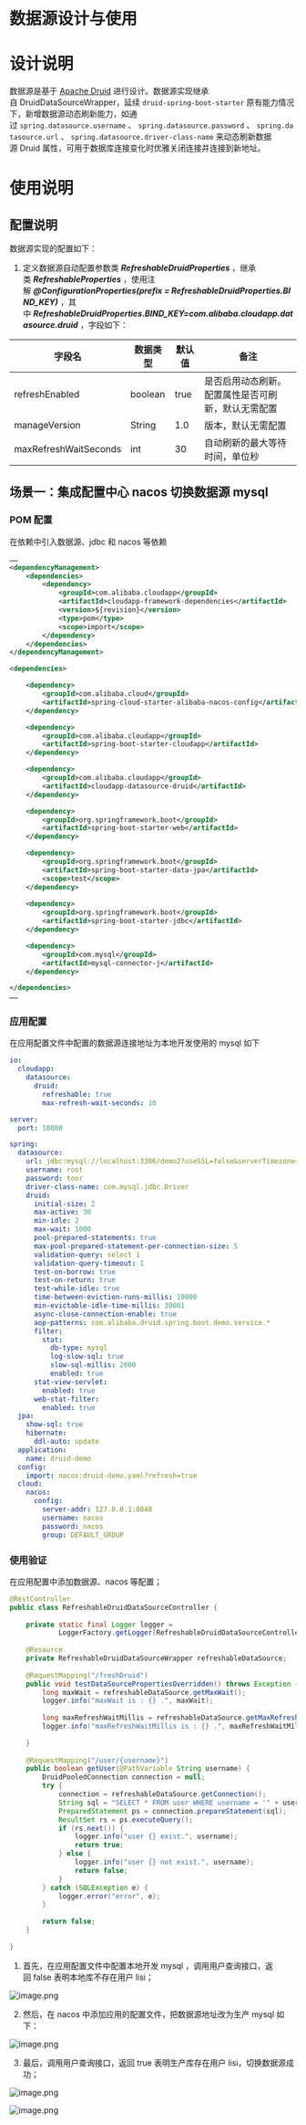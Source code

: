 # 数据源设计与使用


# 设计说明

数据源是基于 [Apache Druid](https://druid.apache.org/) 进行设计。数据源实现继承自 DruidDataSourceWrapper，延续 `druid-spring-boot-starter` 原有能力情况下，新增数据源动态刷新能力，如通过 `spring.datasource.username` 、 `spring.datasource.password` 、 `spring.datasource.url` 、 `spring.datasource.driver-class-name` 来动态刷新数据源 Druid 属性，可用于数据库连接变化时优雅关闭连接并连接到新地址。

# 使用说明

## 配置说明

数据源实现的配置如下：

1.  定义数据源自动配置参数类 _**RefreshableDruidProperties**_ ，继承类 _**RefreshableProperties**_ ，使用注解 _**@ConfigurationProperties(prefix = RefreshableDruidProperties.BIND\_KEY)**_ ，其中 _**RefreshableDruidProperties.BIND\_KEY=com.alibaba.cloudapp.datasource.druid**_ ，字段如下：
    

|  **字段名**  |  **数据类型**  |  **默认值**  |  **备注**  |
| --- | --- | --- | --- |
|  refreshEnabled  |  boolean  |  true  |  是否启用动态刷新。配置属性是否可刷新，默认无需配置  |
|  manageVersion  |  String  |  1.0  |  版本，默认无需配置  |
|  maxRefreshWaitSeconds  |  int  |  30  |  自动刷新的最大等待时间，单位秒  |



## 场景一：集成配置中心 nacos 切换数据源 mysql

### POM 配置

在依赖中引入数据源、jdbc 和 nacos 等依赖

```xml
……
<dependencyManagement>
    <dependencies>
        <dependency>
            <groupId>com.alibaba.cloudapp</groupId>
            <artifactId>cloudapp-framework-dependencies</artifactId>
            <version>${revision}</version>
            <type>pom</type>
            <scope>import</scope>
        </dependency>
    </dependencies>
</dependencyManagement>

<dependencies>

    <dependency>
        <groupId>com.alibaba.cloud</groupId>
        <artifactId>spring-cloud-starter-alibaba-nacos-config</artifactId>
    </dependency>

    <dependency>
        <groupId>com.alibaba.cloudapp</groupId>
        <artifactId>spring-boot-starter-cloudapp</artifactId>
    </dependency>

    <dependency>
        <groupId>com.alibaba.cloudapp</groupId>
        <artifactId>cloudapp-datasource-druid</artifactId>
    </dependency>

    <dependency>
        <groupId>org.springframework.boot</groupId>
        <artifactId>spring-boot-starter-web</artifactId>
    </dependency>

    <dependency>
        <groupId>org.springframework.boot</groupId>
        <artifactId>spring-boot-starter-data-jpa</artifactId>
        <scope>test</scope>
    </dependency>
    
    <dependency>
        <groupId>org.springframework.boot</groupId>
        <artifactId>spring-boot-starter-jdbc</artifactId>
    </dependency>

    <dependency>
        <groupId>com.mysql</groupId>
        <artifactId>mysql-connector-j</artifactId>
    </dependency>

</dependencies>
……
```

### 应用配置

在应用配置文件中配置的数据源连接地址为本地开发使用的 mysql 如下

```yaml
io:
  cloudapp:
    datasource:
      druid:
        refreshable: true
        max-refresh-wait-seconds: 10

server:
  port: 18080

spring:
  datasource:
    url: jdbc:mysql://localhost:3306/demo2?useSSL=false&serverTimezone=UTC;
    username: root
    password: toor
    driver-class-name: com.mysql.jdbc.Driver
    druid:
      initial-size: 2
      max-active: 30
      min-idle: 2
      max-wait: 1000
      pool-prepared-statements: true
      max-pool-prepared-statement-per-connection-size: 5
      validation-query: select 1
      validation-query-timeout: 1
      test-on-borrow: true
      test-on-return: true
      test-while-idle: true
      time-between-eviction-runs-millis: 10000
      min-evictable-idle-time-millis: 30001
      async-close-connection-enable: true
      aop-patterns: com.alibaba.druid.spring.boot.demo.service.*
      filter:
        stat:
          db-type: mysql
          log-slow-sql: true
          slow-sql-millis: 2000
          enabled: true
      stat-view-servlet:
        enabled: true
      web-stat-filter:
        enabled: true
  jpa:
    show-sql: true
    hibernate:
      ddl-auto: update
  application:
    name: druid-demo
  config:
    import: nacos:druid-demo.yaml?refresh=true
  cloud:
    nacos:
      config:
        server-addr: 127.0.0.1:8848
        username: nacos
        password: nacos
        group: DEFAULT_GROUP
```

### 使用验证

在应用配置中添加数据源、nacos 等配置；

```java
@RestController
public class RefreshableDruidDataSourceController {
    
    private static final Logger logger =
            LoggerFactory.getLogger(RefreshableDruidDataSourceController.class);
    
    @Resource
    private RefreshableDruidDataSourceWrapper refreshableDataSource;
    
    @RequestMapping("/freshDruid")
    public void testDataSourcePropertiesOverridden() throws Exception {
        long maxWait = refreshableDataSource.getMaxWait();
        logger.info("maxWait is : {} .", maxWait);
        
        long maxRefreshWaitMillis = refreshableDataSource.getMaxRefreshWaitMillis();
        logger.info("maxRefreshWaitMillis is : {} .", maxRefreshWaitMillis);
        
    }
    
    @RequestMapping("/user/{username}")
    public boolean getUser(@PathVariable String username) {
        DruidPooledConnection connection = null;
        try {
            connection = refreshableDataSource.getConnection();
            String sql = "SELECT * FROM user WHERE username = '" + username + "'";
            PreparedStatement ps = connection.prepareStatement(sql);
            ResultSet rs = ps.executeQuery();
            if (rs.next()) {
                logger.info("user {} exist.", username);
                return true;
            } else {
                logger.info("user {} not exist.", username);
                return false;
            }
        } catch (SQLException e) {
            logger.error("error", e);
        }
    
        return false;
    }
    
}
```

1.  首先，在应用配置文件中配置本地开发 mysql ，调用用户查询接口，返回 false 表明本地库不存在用户 lisi；
    

![image.png](assets/druid-1.png)

2.  然后，在 nacos 中添加应用的配置文件，把数据源地址改为生产 mysql 如下：
    

![image.png](assets/druid-2.png)

3.  最后，调用用户查询接口，返回 true 表明生产库存在用户 lisi，切换数据源成功；
    
![image.png](assets/druid-3.png)

![image.png](assets/druid-4.png)